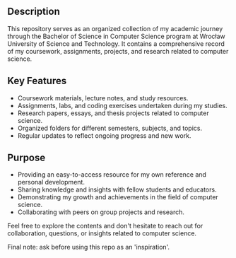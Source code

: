 ## Description
This repository serves as an organized collection of my academic journey through the Bachelor of Science in Computer Science program at Wrocław University of Science and Technology. It contains a comprehensive record of my coursework, assignments, projects, and research related to computer science.

## Key Features
- Coursework materials, lecture notes, and study resources.
- Assignments, labs, and coding exercises undertaken during my studies.
- Research papers, essays, and thesis projects related to computer science.
- Organized folders for different semesters, subjects, and topics.
- Regular updates to reflect ongoing progress and new work.

## Purpose
- Providing an easy-to-access resource for my own reference and personal development.
- Sharing knowledge and insights with fellow students and educators.
- Demonstrating my growth and achievements in the field of computer science.
- Collaborating with peers on group projects and research.

Feel free to explore the contents and don't hesitate to reach out for collaboration, questions, or insights related to computer science.

Final note: ask before using this repo as an 'inspiration'.
